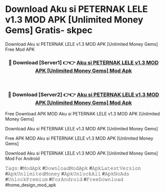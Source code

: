 # Download Aku si PETERNAK LELE v1.3 MOD APK [Unlimited Money Gems] Gratis- skpec
Download Aku si PETERNAK LELE v1.3 MOD APK [Unlimited Money Gems] Free Mod APK

<div align="center">
<h3>🔴 Download [Server1] 👉👉 <a href="https://apk-comot.site?title=Aku_si_PETERNAK_LELE_v1.3_MOD_APK_[Unlimited_Money_Gems]">Aku si PETERNAK LELE v1.3 MOD APK [Unlimited Money Gems] Mod Apk</a></h3><br>

<h3>🔴 Download [Server2] 👉👉 <a href="https://apk-comot.site?title=Aku_si_PETERNAK_LELE_v1.3_MOD_APK_[Unlimited_Money_Gems]">Aku si PETERNAK LELE v1.3 MOD APK [Unlimited Money Gems] Mod Apk</a></h3>
</div>


Free Download APK MOD Aku si PETERNAK LELE v1.3 MOD APK [Unlimited Money Gems]

Download Aku si PETERNAK LELE v1.3 MOD APK [Unlimited Money Gems] 

Free APK MOD Aku si PETERNAK LELE v1.3 MOD APK [Unlimited Money Gems] 

Download Aku si PETERNAK LELE v1.3 MOD APK [Unlimited Money Gems] Mod For Android

𝚃𝚊𝚐𝚜: #𝙼𝚘𝚍𝙰𝚙𝚔 #𝙳𝚘𝚠𝚗𝚕𝚘𝚊𝚍𝙼𝚘𝚍𝙰𝚙𝚔 #𝙰𝚙𝚔𝙻𝚊𝚝𝚎𝚜𝚝𝚅𝚎𝚛𝚜𝚒𝚘𝚗 #𝙰𝚙𝚔𝚄𝚗𝚕𝚒𝚖𝚒𝚝𝚎𝚍𝙼𝚘𝚗𝚎𝚢 #𝙰𝚙𝚔𝚄𝚗𝚕𝚘𝚌𝚔𝙰𝚕𝚕 #𝙰𝚙𝚔𝙽𝚘𝙰𝚍𝚜 #𝚄𝚗𝚕𝚘𝚌𝚔𝙿𝚛𝚎𝚖𝚒𝚞𝚖 #𝙵𝚘𝚛𝙰𝚗𝚍𝚛𝚘𝚒𝚍 #𝙵𝚛𝚎𝚎𝙳𝚘𝚠𝚗𝚕𝚘𝚊𝚍 #home_design_mod_apk